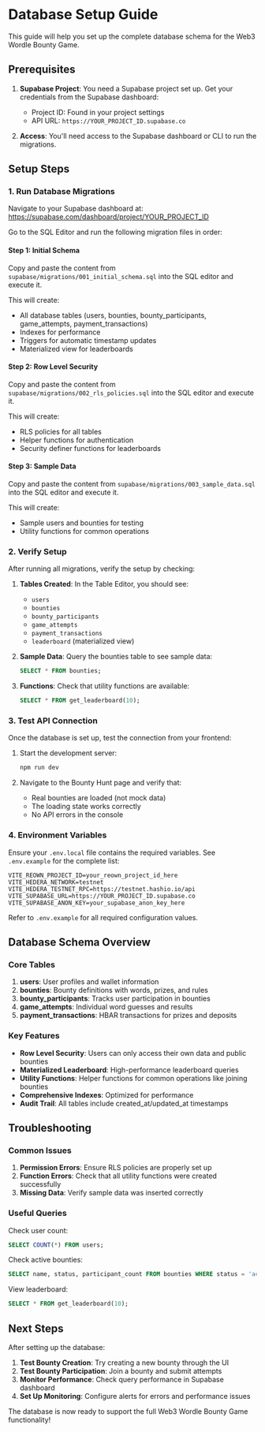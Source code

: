 # Database Setup Guide

This guide will help you set up the complete database schema for the Web3 Wordle Bounty Game.

## Prerequisites

1. **Supabase Project**: You need a Supabase project set up. Get your credentials from the Supabase dashboard:
   - Project ID: Found in your project settings
   - API URL: `https://YOUR_PROJECT_ID.supabase.co`

2. **Access**: You'll need access to the Supabase dashboard or CLI to run the migrations.

## Setup Steps

### 1. Run Database Migrations

Navigate to your Supabase dashboard at: https://supabase.com/dashboard/project/YOUR_PROJECT_ID

Go to the SQL Editor and run the following migration files in order:

#### Step 1: Initial Schema
Copy and paste the content from `supabase/migrations/001_initial_schema.sql` into the SQL editor and execute it.

This will create:
- All database tables (users, bounties, bounty_participants, game_attempts, payment_transactions)
- Indexes for performance
- Triggers for automatic timestamp updates
- Materialized view for leaderboards

#### Step 2: Row Level Security
Copy and paste the content from `supabase/migrations/002_rls_policies.sql` into the SQL editor and execute it.

This will create:
- RLS policies for all tables
- Helper functions for authentication
- Security definer functions for leaderboards

#### Step 3: Sample Data
Copy and paste the content from `supabase/migrations/003_sample_data.sql` into the SQL editor and execute it.

This will create:
- Sample users and bounties for testing
- Utility functions for common operations

### 2. Verify Setup

After running all migrations, verify the setup by checking:

1. **Tables Created**: In the Table Editor, you should see:
   - `users`
   - `bounties`
   - `bounty_participants`
   - `game_attempts`
   - `payment_transactions`
   - `leaderboard` (materialized view)

2. **Sample Data**: Query the bounties table to see sample data:
   ```sql
   SELECT * FROM bounties;
   ```

3. **Functions**: Check that utility functions are available:
   ```sql
   SELECT * FROM get_leaderboard(10);
   ```

### 3. Test API Connection

Once the database is set up, test the connection from your frontend:

1. Start the development server:
   ```bash
   npm run dev
   ```

2. Navigate to the Bounty Hunt page and verify that:
   - Real bounties are loaded (not mock data)
   - The loading state works correctly
   - No API errors in the console

### 4. Environment Variables

Ensure your `.env.local` file contains the required variables. See `.env.example` for the complete list:
```
VITE_REOWN_PROJECT_ID=your_reown_project_id_here
VITE_HEDERA_NETWORK=testnet
VITE_HEDERA_TESTNET_RPC=https://testnet.hashio.io/api
VITE_SUPABASE_URL=https://YOUR_PROJECT_ID.supabase.co
VITE_SUPABASE_ANON_KEY=your_supabase_anon_key_here
```

Refer to `.env.example` for all required configuration values.

## Database Schema Overview

### Core Tables

1. **users**: User profiles and wallet information
2. **bounties**: Bounty definitions with words, prizes, and rules
3. **bounty_participants**: Tracks user participation in bounties
4. **game_attempts**: Individual word guesses and results
5. **payment_transactions**: HBAR transactions for prizes and deposits

### Key Features

- **Row Level Security**: Users can only access their own data and public bounties
- **Materialized Leaderboard**: High-performance leaderboard queries
- **Utility Functions**: Helper functions for common operations like joining bounties
- **Comprehensive Indexes**: Optimized for performance
- **Audit Trail**: All tables include created_at/updated_at timestamps

## Troubleshooting

### Common Issues

1. **Permission Errors**: Ensure RLS policies are properly set up
2. **Function Errors**: Check that all utility functions were created successfully
3. **Missing Data**: Verify sample data was inserted correctly

### Useful Queries

Check user count:
```sql
SELECT COUNT(*) FROM users;
```

Check active bounties:
```sql
SELECT name, status, participant_count FROM bounties WHERE status = 'active';
```

View leaderboard:
```sql
SELECT * FROM get_leaderboard(10);
```

## Next Steps

After setting up the database:

1. **Test Bounty Creation**: Try creating a new bounty through the UI
2. **Test Bounty Participation**: Join a bounty and submit attempts
3. **Monitor Performance**: Check query performance in Supabase dashboard
4. **Set Up Monitoring**: Configure alerts for errors and performance issues

The database is now ready to support the full Web3 Wordle Bounty Game functionality!